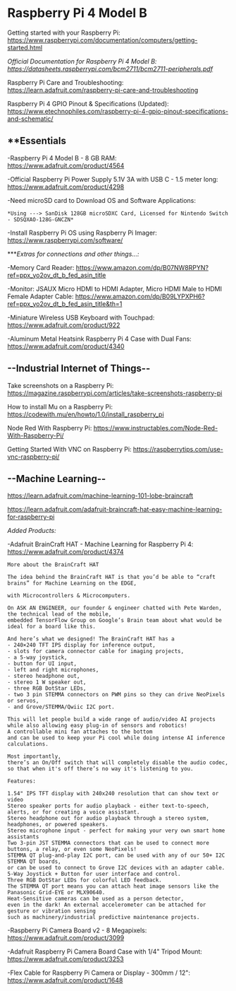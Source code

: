 # Raspberry Pi 4 Model B
Getting started with your Raspberry Pi: https://www.raspberrypi.com/documentation/computers/getting-started.html

*Official Documentation for Raspberry Pi 4 Model B: https://datasheets.raspberrypi.com/bcm2711/bcm2711-peripherals.pdf*

Raspberry Pi Care and Troubleshooting: https://learn.adafruit.com/raspberry-pi-care-and-troubleshooting

Raspberry Pi 4 GPIO Pinout & Specifications (Updated): https://www.etechnophiles.com/raspberry-pi-4-gpio-pinout-specifications-and-schematic/
## **Essentials

-Raspberry Pi 4 Model B - 8 GB RAM: https://www.adafruit.com/product/4564

-Official Raspberry Pi Power Supply 5.1V 3A with USB C - 1.5 meter long: https://www.adafruit.com/product/4298

-Need microSD card to Download OS and Software Applications: 
```
*Using ---> SanDisk 128GB microSDXC Card, Licensed for Nintendo Switch - SDSQXAO-128G-GNCZN*
```
-Install Raspberry Pi OS using Raspberry Pi Imager: https://www.raspberrypi.com/software/

****Extras for connections and other things...:* 

-Memory Card Reader: https://www.amazon.com/dp/B07NW8RPYN?ref=ppx_yo2ov_dt_b_fed_asin_title

-Monitor: JSAUX Micro HDMI to HDMI Adapter, Micro HDMI Male to HDMI Female Adapter Cable:
https://www.amazon.com/dp/B09LYPXPH6?ref=ppx_yo2ov_dt_b_fed_asin_title&th=1

-Miniature Wireless USB Keyboard with Touchpad: https://www.adafruit.com/product/922

-Aluminum Metal Heatsink Raspberry Pi 4 Case with Dual Fans: https://www.adafruit.com/product/4340

## --Industrial Internet of Things--

Take screenshots on a Raspberry Pi: https://magazine.raspberrypi.com/articles/take-screenshots-raspberry-pi

How to install Mu on a Raspberry Pi: https://codewith.mu/en/howto/1.0/install_raspberry_pi

Node Red With Raspberry Pi: https://www.instructables.com/Node-Red-With-Raspberry-Pi/

Getting Started With VNC on Raspberry Pi: https://raspberrytips.com/use-vnc-raspberry-pi/

## --Machine Learning--
https://learn.adafruit.com/machine-learning-101-lobe-braincraft

https://learn.adafruit.com/adafruit-braincraft-hat-easy-machine-learning-for-raspberry-pi

*Added Products:*

-Adafruit BrainCraft HAT - Machine Learning for Raspberry Pi 4: https://www.adafruit.com/product/4374

```
More about the BrainCraft HAT

The idea behind the BrainCraft HAT is that you’d be able to “craft brains” for Machine Learning on the EDGE,

with Microcontrollers & Microcomputers.

On ASK AN ENGINEER, our founder & engineer chatted with Pete Warden, the technical lead of the mobile,
embedded TensorFlow Group on Google’s Brain team about what would be ideal for a board like this.

And here’s what we designed! The BrainCraft HAT has a
- 240×240 TFT IPS display for inference output,
- slots for camera connector cable for imaging projects,
- a 5-way joystick,
- button for UI input,
- left and right microphones,
- stereo headphone out,
- stereo 1 W speaker out,
- three RGB DotStar LEDs,
- two 3 pin STEMMA connectors on PWM pins so they can drive NeoPixels or servos,
- and Grove/STEMMA/Qwiic I2C port.

This will let people build a wide range of audio/video AI projects
while also allowing easy plug-in of sensors and robotics!
A controllable mini fan attaches to the bottom
and can be used to keep your Pi cool while doing intense AI inference calculations.

Most importantly,
there’s an On/Off switch that will completely disable the audio codec,
so that when it's off there’s no way it's listening to you.

Features:

1.54" IPS TFT display with 240x240 resolution that can show text or video
Stereo speaker ports for audio playback - either text-to-speech, alerts, or for creating a voice assistant.
Stereo headphone out for audio playback through a stereo system, headphones, or powered speakers.
Stereo microphone input - perfect for making your very own smart home assistants
Two 3-pin JST STEMMA connectors that can be used to connect more buttons, a relay, or even some NeoPixels!
STEMMA QT plug-and-play I2C port, can be used with any of our 50+ I2C STEMMA QT boards,
or can be used to connect to Grove I2C devices with an adapter cable.
5-Way Joystick + Button for user interface and control.
Three RGB DotStar LEDs for colorful LED feedback.
The STEMMA QT port means you can attach heat image sensors like the Panasonic Grid-EYE or MLX90640.
Heat-Sensitive cameras can be used as a person detector,
even in the dark! An external accelerometer can be attached for gesture or vibration sensing
such as machinery/industrial predictive maintenance projects.
```
-Raspberry Pi Camera Board v2 - 8 Megapixels: https://www.adafruit.com/product/3099

-Adafruit Raspberry Pi Camera Board Case with 1/4" Tripod Mount: https://www.adafruit.com/product/3253

-Flex Cable for Raspberry Pi Camera or Display - 300mm / 12": https://www.adafruit.com/product/1648
